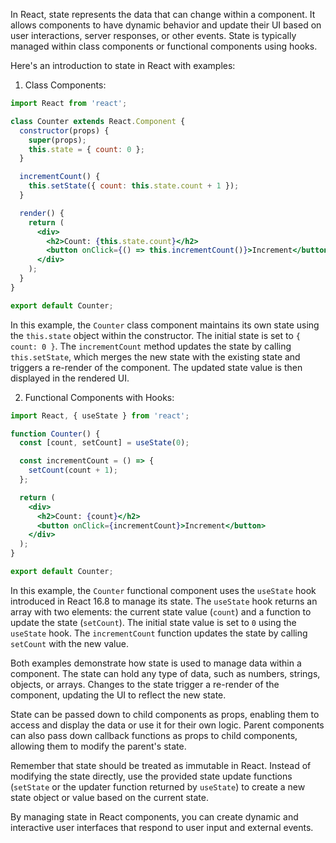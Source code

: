 

In React, state represents the data that can change within a component. It allows components to have dynamic behavior and update their UI based on user interactions, server responses, or other events. State is typically managed within class components or functional components using hooks.

Here's an introduction to state in React with examples:

1. Class Components:

```jsx
import React from 'react';

class Counter extends React.Component {
  constructor(props) {
    super(props);
    this.state = { count: 0 };
  }

  incrementCount() {
    this.setState({ count: this.state.count + 1 });
  }

  render() {
    return (
      <div>
        <h2>Count: {this.state.count}</h2>
        <button onClick={() => this.incrementCount()}>Increment</button>
      </div>
    );
  }
}

export default Counter;
```

In this example, the `Counter` class component maintains its own state using the `this.state` object within the constructor. The initial state is set to `{ count: 0 }`. The `incrementCount` method updates the state by calling `this.setState`, which merges the new state with the existing state and triggers a re-render of the component. The updated state value is then displayed in the rendered UI.

2. Functional Components with Hooks:

```jsx
import React, { useState } from 'react';

function Counter() {
  const [count, setCount] = useState(0);

  const incrementCount = () => {
    setCount(count + 1);
  };

  return (
    <div>
      <h2>Count: {count}</h2>
      <button onClick={incrementCount}>Increment</button>
    </div>
  );
}

export default Counter;
```

In this example, the `Counter` functional component uses the `useState` hook introduced in React 16.8 to manage its state. The `useState` hook returns an array with two elements: the current state value (`count`) and a function to update the state (`setCount`). The initial state value is set to `0` using the `useState` hook. The `incrementCount` function updates the state by calling `setCount` with the new value.

Both examples demonstrate how state is used to manage data within a component. The state can hold any type of data, such as numbers, strings, objects, or arrays. Changes to the state trigger a re-render of the component, updating the UI to reflect the new state.

State can be passed down to child components as props, enabling them to access and display the data or use it for their own logic. Parent components can also pass down callback functions as props to child components, allowing them to modify the parent's state.

Remember that state should be treated as immutable in React. Instead of modifying the state directly, use the provided state update functions (`setState` or the updater function returned by `useState`) to create a new state object or value based on the current state.

By managing state in React components, you can create dynamic and interactive user interfaces that respond to user input and external events.